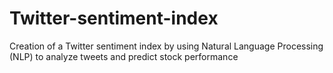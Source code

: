# Twitter-sentiment-index
Creation of a Twitter sentiment index by using Natural Language Processing (NLP) to analyze tweets and predict stock performance
